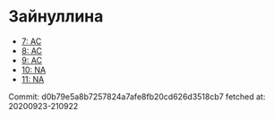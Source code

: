 # Зайнуллина
- [7: AC](7.md)
- [8: AC](8.md)
- [9: AC](9.md)
- [10: NA](10.md)
- [11: NA](11.md)

Commit: d0b79e5a8b7257824a7afe8fb20cd626d3518cb7
 fetched at: 20200923-210922
